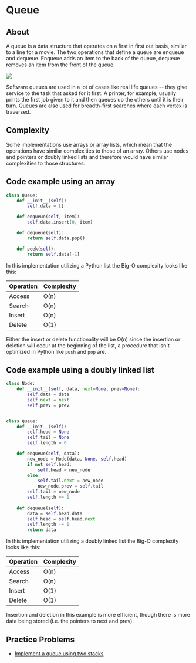 # Queue

## About

A queue is a data structure that operates on a first in first out basis, similar to a line for a movie. The two operations that define a queue are enqueue and dequeue. Enqueue adds an item to the back of the queue, dequeue removes an item from the front of the queue.

![](https://upload.wikimedia.org/wikipedia/commons/thumb/5/52/Data_Queue.svg/300px-Data_Queue.svg.png)

Software queues are used in a lot of cases like real life queues -- they give service to the task that asked for it first. A printer, for example, usually prints the first job given to it and then queues up the others until it is their turn. Queues are also used for breadth-first searches where each vertex is traversed.

## Complexity
Some implementations use arrays or array lists, which mean that the operations have similar complexities to those of an array. Others use nodes and pointers or doubly linked lists and therefore would have similar complexities to those structures.

## Code example using an array
```python 
class Queue:
	def __init__(self):
		self.data = []

	def enqueue(self, item):
		self.data.insert(0, item)

	def dequeue(self):
		return self.data.pop()

	def peek(self):
		return self.data[-1]
```
In this implementation utilizing a Python list the Big-O complexity looks like this:

|Operation|Complexity|
|---------|----------|
|Access   |O(n)      |
|Search   |O(n)      |
|Insert   |O(n)      |
|Delete   |O(1)      | 

Either the insert or delete functionality will be O(n) since the insertion or deletion will occur at the beginning of the list, a procedure that isn't optimized in Python like `push` and `pop` are. 

## Code example using a doubly linked list
```python
class Node:
    def __init__(self, data, next=None, prev=None):
        self.data = data
        self.next = next
        self.prev = prev


class Queue:
    def __init__(self):
        self.head = None
        self.tail = None
        self.length = 0

    def enqueue(self, data):
        new_node = Node(data, None, self.head)
        if not self.head:
            self.head = new_node
        else:
            self.tail.next = new_node
            new_node.prev = self.tail
        self.tail = new_node
        self.length += 1
    
    def dequeue(self):
        data = self.head.data
        self.head = self.head.next
        self.length -= 1
        return data
```
In this implementation utilizing a doubly linked list the Big-O complexity looks like this:

|Operation|Complexity|
|---------|----------|
|Access   |O(n)      |
|Search   |O(n)      |
|Insert   |O(1)      |
|Delete   |O(1)      | 

Insertion and deletion in this example is more efficient, though there is more data being stored (i.e. the pointers to next and prev).


## Practice Problems
* [Implement a queue using two stacks](https://www.hackerrank.com/challenges/ctci-queue-using-two-stacks)
